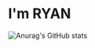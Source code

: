 # I'm RYAN
![Anurag's GitHub stats](https://github-readme-stats.vercel.app/api?username=anuraghazra&show_icons=true)
